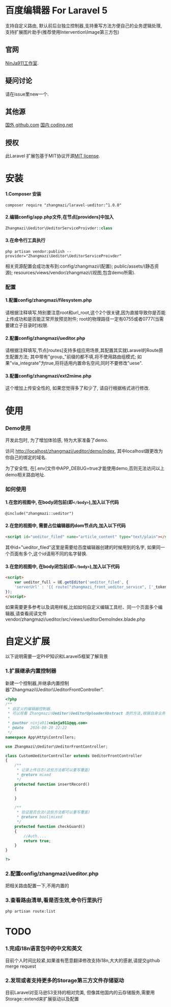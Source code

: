 
# 百度编辑器 For Laravel 5

支持自定义路由, 默认前后台独立控制器,支持重写方法方便自己的业务逻辑处理,支持扩展图片助手(推荐使用Intervention\Image第三方包)


## 官网

[NinJa911工作室](http://www.ninja911.com).

## 疑问讨论

请在issue里new一个.

## 其他源

[国外 github.com](https://github.com/zhangmazi/laravel-ueditor)
[国内 coding.net](https://coding.net/u/ninja911/p/laravel-ueditor)


## 授权

此Laravel 扩展包基于MIT协议开源[MIT license](http://opensource.org/licenses/MIT).


# 安装

#### 1.Composer 安装

```shell
composer require "zhangmazi/laravel-ueditor:^1.0.0"
```

#### 2.编辑config/app.php文件,在节点[providers]中加入

```php
Zhangmazi\Ueditor\UeditorServiceProivder::class
```

#### 3.在命令行工具执行

```shell
php artisan vendor:publish --provider="Zhangmazi\Ueditor\UeditorServiceProivder"
```

相关资源配置会成功发布到:config/zhangmazi/(配置); public/assets/(静态资源); resources/views/vendor/zhangmazi/(视图,包含demo所需).

### 配置

#### 1.配置config/zhangmazi/filesystem.php

请根据注释填写,特别要注意root和url_root,这个2个很关键,因为直接导致你是否能上传成功和是否能正常开放预览附件; root的物理路径一定有0755或者0777(当需要建立子目录时)权限.

#### 2.配置config/zhangmazi/ueditor.php

请根据注释填写,节点[routes]支持多组应用场景,其配置其实就Laravel的Route原生配置方法; 其中带有"group_"前缀的都不填,将不使用路由组模式; 如果"via_integrate"为true,将将适用内置命名空间,同时不要修改"uese".

#### 3.配置config/zhangmazi/ext2mime.php

这个增加上传安全性的, 如果您觉得多了和少了, 请自行根据格式进行修改.

# 使用

### Demo使用

开发此包时, 为了增加体验感, 特为大家准备了demo.

访问 [http://localhost/zhangmazi/ueditor/demo/index](http://localhost/zhangmazi/ueditor/demo/index), 其中localhost跟更改为你自己的绑定的域名.

为了安全性, 在[.env]文件中APP_DEBUG=true才能使用demo,否则无法访问以上demo相关路由地址.


### 如何使用

#### 1.在您的视图中, 在body闭包前(即`</body>`),加入以下代码

```html
@include("zhangmazi::ueditor")
```

#### 2.在您的视图中, 需要占位编辑器的dom节点内,加入以下代码

```html
<script id="ueditor_filed" name="article_content" type="text/plain"></script>
```

其中id="ueditor_filed"这里是需要给百度编辑器创建的时候用到的名字, 如果同一个页面有多个,这个id请用不同的名字替换.

#### 3.在您的视图中, 在body闭包前(即`</body>`),加入以下代码

```html
<script>
    var ueditor_full = UE.getEditor('ueditor_filed', {
    'serverUrl' : '{{ route("zhangmazi_front_ueditor_service", ['_token' => csrf_token()]) }}'
});
</script>
```

如果需要更多参考以及调用样板,比如如何自定义编辑工具栏、同一个页面多个编辑器,请查看阅读文件 vendor/zhangmazi/ueditor/src/views/ueditorDemoIndex.blade.php


# 自定义扩展

以下说明需要一定PHP知识和Laravel5框架了解背景

### 1.扩展继承内置控制器

新建一个控制器,并继承内置控制器"Zhangmazi\Ueditor\UeditorFrontController".

```php
<?php
/**
 * 自定义的编辑器控制器.
 * 可以观看 Zhangmazi\Ueditor\UeditorUploaderAbstract 类的方法,根据自身业务选择性重写覆盖
 *
 * @author ninja911<ninja911@qq.com>
 * @date   2016-08-20 22:22
 */
namespace App\Http\Controllers;

use Zhangmazi\Ueditor\UeditorFrontController;

class CustomUeditorController extends UeditorFrontController
{
    /**
     * 记录上传日志(这些方法都可以重写覆盖)
     * @return mixed
     */
    protected function insertRecord()
    {

    }

    /**
     * 验证是否合法(这些方法都可以重写覆盖)
     * @return bool|mixed
     */
    protected function checkGuard()
    {
        //Auth....
        return true;
    }
}

?>
```

### 2.配置config/zhangmazi/ueditor.php

把相关路由配置一下,不用内置的

### 3.查看路由清单,看是否生效,命令行里执行

```shell
php artisan route:list
```

# TODO


### 1.完成i18n语言包中的中文和英文

目前个人时间比较紧,如果谁有愿意翻译修改支持i18n,大大的感谢,请提交github merge request

### 2.发现或者支持更多的Storage第三方文件存储驱动

目前Laravel对亚马逊S3支持的相对完美, 但像其他国内的云存储服务,需要用Storage::extend来扩展驱动以及配置
